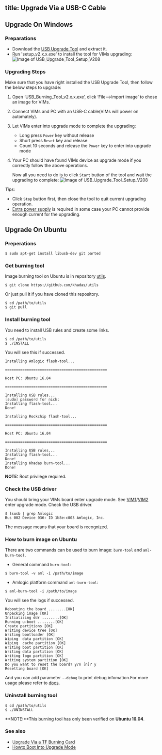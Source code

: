 title: Upgrade Via a USB-C Cable
---
## Upgrade On Windows
### Preparations
* Download the [USB Upgrade Tool](http://www.mediafire.com/file/hfzw4ohnuprdbpu/USB_Burning_Tool_v2.1.6.3_en.zip/file) and extract it.
* Run 'setup_v2.x.x.exe' to install the tool for VIMs upgrading:
	![Image of USB_Upgrade_Tool_Setup_V208](/images/vim1/usb_upgrade_tool_setup_v208.png)

### Upgrading Steps
Make sure that you have right installed the USB Upgrade Tool, then follow the below steps to upgrade:

1. Open ‘USB_Burning_Tool_v2.x.x.exe’, click ‘File-->Import image’ to chose an image for VIMs.
2. Connect VIMs and PC with an USB-C cable(VIMs will power on automately).
3. Let VIMs enter into upgrade mode to complete the upgrading:
	* Long press `Power` key without release
	* Short press `Reset` key and release
	* Count 10 seconds and release the `Power` key to enter into upgrade mode
4. Your PC should have found VIMs device as upgrade mode if you correctly follow the above operations.

	Now all you need to do is to click `Start` button of the tool and wait the upgrading to complete:
	![Image of USB_Upgrade_Tool_Setup_V208](/images/vim1/usb_upgrade_tool_interface_v208.png)

*Tips:*

* Click `Stop` button first, then close the tool to quit current upgrading operation.
* [Extra power supply](/vim1/ExtraPowerInput.html) is required in some case your PC cannot provide enough current for the upgrading.

## Upgrade On Ubuntu
### Preperations
```
$ sudo apt-get install libusb-dev git parted
```
### Get burning tool
Image burning tool on Ubuntu is in repository [utils](https://github.com/khadas/utils).
```
$ git clone https://github.com/khadas/utils
```
Or just pull it if you have cloned this repository.
```
$ cd /path/to/utils
$ git pull
```
### Install burning tool
You need to install USB rules and create some links.
```
$ cd /path/to/utils
$ ./INSTALL
```
You will see this if successed.
```
Installing Amlogic flash-tool...

===============================================

Host PC: Ubuntu 16.04

===============================================

Installing USB rules...
[sudo] password for nick: 
Installing flash-tool...
Done!

Installing Rockchip flash-tool...

===============================================

Host PC: Ubuntu 16.04

===============================================

Installing USB rules...
Installing flash-tool...
Done!
Installing Khadas burn-tool...
Done!
```
**NOTE:** Root privilege required.

### Check the USB driver
You should bring your VIMs board enter upgrade mode. See [VIM1](/vim1/HowtoBootIntoUpgradeMode.html)/[VIM2](/vim2/HowtoBootIntoUpgradeMode.html) enter upgrade mode.
Check the USB driver.
```
$ lsusb | grep Amlogic
Bus 002 Device 036: ID 1b8e:c003 Amlogic, Inc.
```
The message means that your board is recognized.

### How to burn image on Ubuntu
There are two commands can be used to burn image: `burn-tool` and `aml-burn-tool`.

* General command `burn-tool`:

```
$ burn-tool -v aml -i /path/to/image
```

* Amlogic platform command `aml-burn-tool`:

```
$ aml-burn-tool -i /path/to/image
```

You will see the logs if successed.
```
Rebooting the board ........[OK]
Unpacking image [OK]
Initializing ddr ........[OK]
Running u-boot ........[OK]
Create partitions [OK]
Writing device tree [OK]
Writing bootloader [OK]
Wiping  data partition [OK]
Wiping  cache partition [OK]
Writing boot partition [OK]
Writing data partition [OK]
Writing logo partition [OK]
Writing system partition [OK]
Do you want to reset the board? y/n [n]? y
Resetting board [OK]

```
And you can add parameter `--debug` to print debug infomation.For more usage please refer to [docs](https://github.com/khadas/utils/tree/master/aml-flash-tool/docs).

### Uninstall burning tool
```
$ cd /path/to/utils
$ ./UNINSTALL
```

**NOTE:**This burning tool has only been verified on **Ubuntu 16.04**.

### See also
* [Upgrade Via a TF Burning Card](/vim1/UpgradeViaTFBurningCard.html)
* [Howto Boot Into Upgrade Mode](/vim1/HowtoBootIntoUpgradeMode.html)

